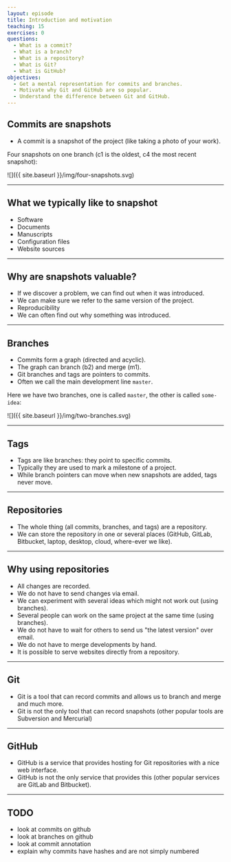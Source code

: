```yaml
---
layout: episode
title: Introduction and motivation
teaching: 15
exercises: 0
questions:
  - What is a commit?
  - What is a branch?
  - What is a repository?
  - What is Git?
  - What is GitHub?
objectives:
  - Get a mental representation for commits and branches.
  - Motivate why Git and GitHub are so popular.
  - Understand the difference between Git and GitHub.
---
```


## Commits are snapshots

- A commit is a snapshot of the project (like taking a photo of your work).

Four snapshots on one branch (c1 is the oldest, c4 the most recent snapshot):

![]({{ site.baseurl }}/img/four-snapshots.svg)

---

## What we typically like to snapshot

- Software
- Documents
- Manuscripts
- Configuration files
- Website sources

---

## Why are snapshots valuable?

- If we discover a problem, we can find out when it was introduced.
- We can make sure we refer to the same version of the project.
- Reproducibility
- We can often find out why something was introduced.

---

## Branches

- Commits form a graph (directed and acyclic).
- The graph can branch (b2) and merge (m1).
- Git branches and tags are pointers to commits.
- Often we call the main development line `master`.

Here we have two branches, one is called `master`, the other is called `some-idea`:

![]({{ site.baseurl }}/img/two-branches.svg)

---

## Tags

- Tags are like branches: they point to specific commits.
- Typically they are used to mark a milestone of a project.
- While branch pointers can move when new snapshots are added, tags never move.

---

## Repositories

- The whole thing (all commits, branches, and tags) are a repository.
- We can store the repository in one or several places (GitHub, GitLab, Bitbucket, laptop, desktop, cloud, where-ever we like).

---

## Why using repositories

- All changes are recorded.
- We do not have to send changes via email.
- We can experiment with several ideas which might not work out (using branches).
- Several people can work on the same project at the same time (using branches).
- We do not have to wait for others to send us "the latest version" over email.
- We do not have to merge developments by hand.
- It is possible to serve websites directly from a repository.

---

## Git

- Git is a tool that can record commits and allows us to branch and merge and much more.
- Git is not the only tool that can record snapshots (other popular tools are Subversion and Mercurial)

---

## GitHub

- GitHub is a service that provides hosting for Git repositories with a nice web interface.
- GitHub is not the only service that provides this (other popular services are GitLab and Bitbucket).

---

## TODO

- look at commits on github
- look at branches on github
- look at commit annotation
- explain why commits have hashes and are not simply numbered
